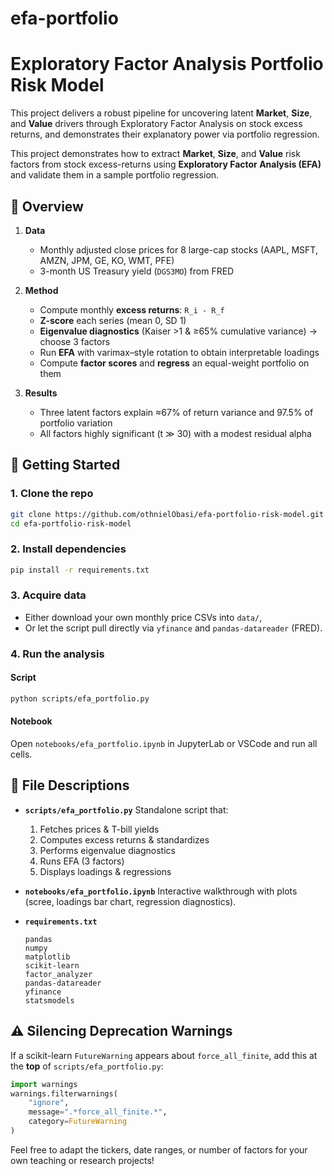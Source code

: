 # efa-portfolio
# Exploratory Factor Analysis Portfolio Risk Model

This project delivers a robust pipeline for uncovering latent **Market**, **Size**, and **Value** drivers through Exploratory Factor Analysis on stock excess returns, and demonstrates their explanatory power via portfolio regression.


This project demonstrates how to extract **Market**, **Size**, and **Value** risk factors from stock excess-returns using **Exploratory Factor Analysis (EFA)** and validate them in a sample portfolio regression.

## 📖 Overview

1. **Data**

   - Monthly adjusted close prices for 8 large-cap stocks (AAPL, MSFT, AMZN, JPM, GE, KO, WMT, PFE)
   - 3-month US Treasury yield (`DGS3MO`) from FRED

2. **Method**

   - Compute monthly **excess returns**: `R_i - R_f`
   - **Z-score** each series (mean 0, SD 1)
   - **Eigenvalue diagnostics** (Kaiser >1 & ≥65% cumulative variance) → choose 3 factors
   - Run **EFA** with varimax–style rotation to obtain interpretable loadings
   - Compute **factor scores** and **regress** an equal-weight portfolio on them

3. **Results**

   - Three latent factors explain ≈67% of return variance and 97.5% of portfolio variation
   - All factors highly significant (t ≫ 30) with a modest residual alpha

## 🚀 Getting Started

### 1. Clone the repo

```bash
git clone https://github.com/othnielObasi/efa-portfolio-risk-model.git
cd efa-portfolio-risk-model
```

### 2. Install dependencies

```bash
pip install -r requirements.txt
```

### 3. Acquire data

- Either download your own monthly price CSVs into `data/`,
- Or let the script pull directly via `yfinance` and `pandas-datareader` (FRED).

### 4. Run the analysis

#### Script

```bash
python scripts/efa_portfolio.py
```

#### Notebook

Open `notebooks/efa_portfolio.ipynb` in JupyterLab or VSCode and run all cells.

## 📂 File Descriptions

- **`scripts/efa_portfolio.py`**
  Standalone script that:
  1. Fetches prices & T-bill yields
  2. Computes excess returns & standardizes
  3. Performs eigenvalue diagnostics
  4. Runs EFA (3 factors)
  5. Displays loadings & regressions

- **`notebooks/efa_portfolio.ipynb`**
  Interactive walkthrough with plots (scree, loadings bar chart, regression diagnostics).

- **`requirements.txt`**

  ```text
  pandas
  numpy
  matplotlib
  scikit-learn
  factor_analyzer
  pandas-datareader
  yfinance
  statsmodels
  ```

## ⚠️ Silencing Deprecation Warnings

If a scikit-learn `FutureWarning` appears about `force_all_finite`, add this at the **top** of `scripts/efa_portfolio.py`:

```python
import warnings
warnings.filterwarnings(
    "ignore",
    message=".*force_all_finite.*",
    category=FutureWarning
)
```

Feel free to adapt the tickers, date ranges, or number of factors for your own teaching or research projects!
